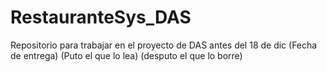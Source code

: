 # RestauranteSys_DAS
Repositorio para trabajar en el proyecto de DAS antes del 18 de dic (Fecha de entrega)
(Puto el que lo lea)
(desputo el que lo borre)